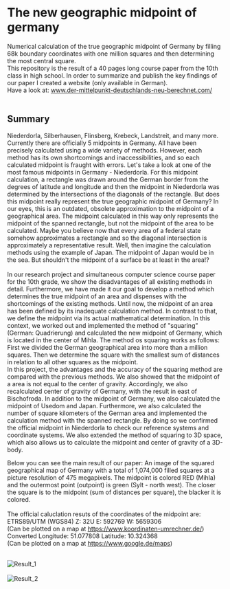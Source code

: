 # The new geographic midpoint of germany
Numerical calculation of the true geographic midpoint of Germany by filling 68k  boundary coordinates with one million squares and then determining the most central square. <br/>
This repository is the result of a 40 pages long course paper from the 10th class in high school. In order to summarize and publish the key findings of our paper I created a website (only available in German). <br/>
Have a look at: <a href="https://www.der-mittelpunkt-deutschlands-neu-berechnet.com/">www.der-mittelpunkt-deutschlands-neu-berechnet.com/</a><br /><br />

## Summary

Niederdorla, Silberhausen, Flinsberg, Krebeck, Landstreit, and many more. Currently there are officially 5 midpoints in Germany. All have been precisely calculated using a wide variety of methods. However, each method has its own shortcomings and inaccessibilities, and so each calculated midpoint is fraught with errors. Let's take a look at one of the most famous midpoints in Germany - Niederdorla. For this midpoint calculation, a rectangle was drawn around the German border from the degrees of latitude and longitude and then the midpoint in Niederdorla was determined by the intersections of the diagonals of the rectangle. But does this midpoint really represent the true geographic midpoint of Germany? In our eyes, this is an outdated, obsolete approximation to the midpoint of a geographical area. The midpoint calculated in this way only represents the midpoint of the spanned rectangle, but not the midpoint of the area to be calculated. Maybe you believe now that every area of a federal state somehow approximates a rectangle and so the diagonal intersection is approximately a representative result. Well, then imagine the calculation methods using the example of Japan. The midpoint of Japan would be in the sea. But shouldn't the midpoint of a surface be at least in the area!? <br/><br/>
In our research project and simultaneous computer science course paper for the 10th grade, we show the disadvantages of all existing methods in detail. Furthermore, we have made it our goal to develop a method which determines the true midpoint of an area and dispenses with the shortcomings of the existing methods. Until now, the midpoint of an area has been defined by its inadequate calculation method. In contrast to that, we define the midpoint via its actual mathematical determination. In this context, we worked out and implemented the method of "squaring" (German: Quadrierung) and calculated the new midpoint of Germany, which is located in the center of Mihla. The method os squaring works as follows: First we divided the German geographical area into more than a million squares. Then we determine the square with the smallest sum of distances in relation to all other squares as the midpoint. <br/>
In this project, the advantages and the accuracy of the squaring method are compared with the previous methods. We also showed that the midpoint of a area is not equal to the center of gravity. Accordingly, we also recalculated center of gravity of Germany, with the result in east of Bischofroda. In addition to the midpoint of Germany, we also calculated the midpoint of Usedom and Japan. Furthermore, we also calculated the number of square kilometers of the German area and implemented the calculation method with the spanned rectangle. By doing so we confirmed the official midpoint in Niederdorla to check our reference systems and coordinate systems. We also extended the method of squaring to 3D space, which also allows us to calculate the midpoint and center of gravity of a 3D-body.

Below you can see the main result of our paper: An image of the squared geographical map of Germany with a total of 1,074,000 filled squares at a picture resolution of 475 megapixels. The midpoint is colored RED (Mihla) and the outermost point (outpoint) is green (Sylt - north west). The closer the square is to the midpoint (sum of distances per square), the blacker it is colored. <br/><br/>
The official caluclation resuts of the coordinates of the midpoint are: <br/>
ETRS89/UTM (WGS84) Z: 32U E: 592769 W: 5659306
 <br/>(Can be plotted on a map at https://www.koordinaten-umrechner.de/)<br/>
Converted Longitude: 51.077808 Latitude: 10.324368
 <br/>(Can be plotted on a map at https://www.google.de/maps)
<br/><br/>

![Result_1](https://github.com/adriankuehn/midpoint_of_germany/blob/main/Images/squaring_bounded_accy_1500_cropped_compressed.png)
<br/><br/>
![Result_2](https://github.com/adriankuehn/midpoint_of_germany/blob/main/Images/squaring_continous_accy_1500_cropped_compressed.png)

